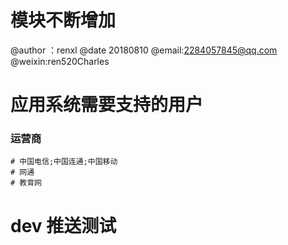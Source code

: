 # 模块不断增加
@author ：renxl
@date 20180810
@email:2284057845@qq.com
@weixin:ren520Charles


# 应用系统需要支持的用户
### 运营商
	# 中国电信;中国连通;中国移动
	# 网通
	# 教育网
	
# dev 推送测试